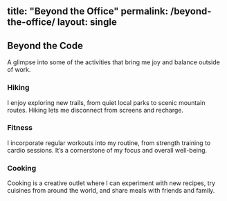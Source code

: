 title: "Beyond the Office"
permalink: /beyond-the-office/
layout: single
---

## Beyond the Code
A glimpse into some of the activities that bring me joy and balance outside of work.

### Hiking
I enjoy exploring new trails, from quiet local parks to scenic mountain routes. Hiking lets me disconnect from screens and recharge.

### Fitness
I incorporate regular workouts into my routine, from strength training to cardio sessions. It’s a cornerstone of my focus and overall well-being.

### Cooking
Cooking is a creative outlet where I can experiment with new recipes, try cuisines from around the world, and share meals with friends and family.